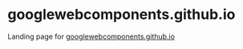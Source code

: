googlewebcomponents.github.io
=============================

Landing page for [googlewebcomponents.github.io](http://googlewebcomponents.github.io)
